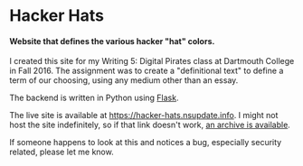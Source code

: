 # Hacker Hats

#### Website that defines the various hacker "hat" colors.

I created this site for my Writing 5: Digital Pirates class at Dartmouth
College in Fall 2016. The assignment was to create a "definitional text" to
define a term of our choosing, using any medium other than an essay.

The backend is written in Python using [Flask](http://flask.pocoo.org/).

The live site is available at https://hacker-hats.nsupdate.info. I might not
host the site indefinitely, so if that link doesn't work, [an archive is
available](https://web.archive.org/web/*/http://hacker-hats.nsupdate.info/).

If someone happens to look at this and notices a bug, especially security
related, please let me know.
